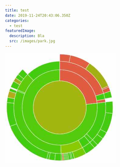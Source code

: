 ```yaml
---
title: test
date: 2019-11-24T20:43:06.350Z
categories:
  - test
featuredImage:
  description: Bla
  src: /images/park.jpg
---
```

![testalt](content/images/codecov_sunburst.jpg "testtitle")
